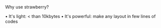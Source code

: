 Why use strawberry? 

• It's light: < than 10kbytes
• It's powerful: make any layout in few lines of codes
